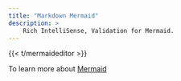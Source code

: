 ```yaml
---
title: "Markdown Mermaid"
description: >
    Rich IntelliSense, Validation for Mermaid.
---
```


{{<  t/mermaideditor >}}

To learn more about [Mermaid](https://mermaid.js.org/)